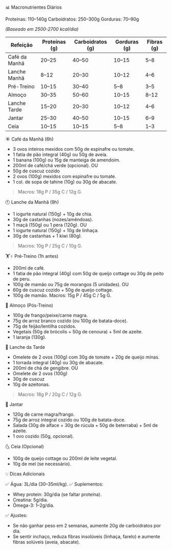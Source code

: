 📊 Macronutrientes Diários

Proteínas: 110–140g
Carboidratos: 250–300g
Gorduras: 70–90g

*(Baseado em 2500-2700 kcal/dia)*

Refeição |	Proteínas (g)	| Carboidratos (g)	| Gorduras (g)	| Fibras (g)
---------|------------------|-------------------|---------------|----------
Café da Manhã	|20–25	|40–50	|10–15	|5–8
Lanche Manhã	|8–12	|20–30	|10–12	|4–6
Pré-Treino	    |10–15	|30–40	|5–8	|3–5
Almoço	        |30–35	|50–60	|10–15	|8–12
Lanche Tarde	|15–20	|20–30	|10–12	|4–6
Jantar	        |25–30	|40–50	|10–15	|6–9
Ceia	        |10–15	|10–15	|5–8	|1–3


☀️ Café da Manhã (6h)

- 3 ovos inteiros mexidos com 50g de espinafre ou tomate.
- 1 fatia de pão integral (40g) ou 50g de aveia.
- 1 banana (100g) ou 15g de manteiga de amendoim.
- 200ml de café/chá verde (opcional).
OU
- 50g de cuscuz cozido
- 2 ovos (100g) mexidos com espinafre ou tomate.
- 1 col. de sopa de tahine (10g) ou 30g de abacate.

> Macros: 18g P / 35g C / 12g G.

 
🕙 Lanche da Manhã (9h)

- 1 iogurte natural (150g) + 10g de chia.
- 30g de castanhas (nozes/amêndoas).
- 1 maçã (150g) ou 1 pera (120g).
OU
- 1 iogurte natural (150g) + 10g de linhaça.
- 30g de castanhas + 1 kiwi (80g).

>Macros: 10g P / 25g C / 10g G.

🏋️♀️ Pré-Treino (1h antes)

- 200ml de café.
- 1 fatia de pão integral (40g) com 50g de queijo cottage ou 30g de peito de peru.
- 100g de mamão ou 75g de morangos (5 unidades).
OU
- 60g de cuscuz cozido + 50g de queijo cottage.
- 100g de mamão.
Macros: 15g P / 45g C / 5g G.

💪 Almoço (Pós-Treino)

- 100g de frango/peixe/carne magra.
- 75g de arroz branco cozido (ou 100g de batata-doce).
- 75g de feijão/lentilha cozidos.
- Vegetais (50g de brócolis + 50g de cenoura) + 5ml de azeite.
- 1 laranja (130g).

🌅 Lanche da Tarde

- Omelete de 2 ovos (100g) com 30g de tomate + 20g de queijo minas.
- 1 torrada integral (40g) ou 30g de abacate.
- 200ml de chá de gengibre.
OU
- Omelete de 2 ovos (100g)
- 30g de cuscuz 
- 10g de azeitonas.

> Macros: 18g P / 20g C / 12g G.

🌙 Jantar

- 120g de carne magra/frango.
- 75g de arroz integral cozido ou 100g de batata-doce.
- Salada (30g de alface + 30g de rúcula + 50g de beterraba) + 5ml de azeite.
- 1 ovo cozido (50g, opcional).

🌜 Ceia (Opcional)

- 100g de queijo cottage ou 200ml de leite vegetal.
- 10g de mel (se necessário).

💡 Dicas Adicionais

✅ Água: 3L/dia (30–35ml/kg).
✅ Suplementos:
- Whey protein: 30g/dia (se faltar proteína).
- Creatina: 5g/dia.
- Ômega-3: 1–2g/dia.

✅ Ajustes:
- Se não ganhar peso em 2 semanas, aumente 20g de carboidratos por dia.
- Se sentir inchaço, reduza fibras insolúveis (linhaça, farelo) e aumente fibras solúveis (aveia, abacate).
